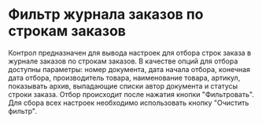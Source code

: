 ﻿---
description: 2.4.7
---
# Фильтр журнала заказов по строкам заказов
Контрол предназначен для вывода настроек для отбора строк заказа в журнале заказов по строкам заказов.
В качестве опций для отбора доступны параметры: номер документа, дата начала отбора, конечная дата отбора, производитель товара, наименование товара, артикул, показывать архив, выпадающие списки автор документа и статусы строки заказа.
Отбор происходит после нажатия кнопки "Фильтровать".
Для сбора всех настроек необходимо использовать кнопку "Очистить фильтр".
